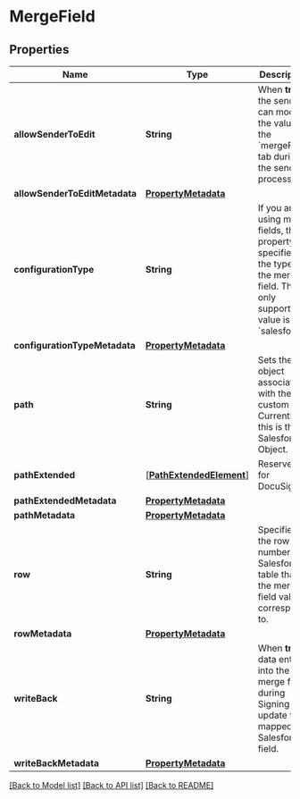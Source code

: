 # MergeField

## Properties
Name | Type | Description | Notes
------------ | ------------- | ------------- | -------------
**allowSenderToEdit** | **String** | When **true**, the sender can modify the value of the &#x60;mergeField&#x60; tab during the sending process. | [optional] 
**allowSenderToEditMetadata** | [**PropertyMetadata**](PropertyMetadata.md) |  | [optional] 
**configurationType** | **String** | If you are using merge fields, this property specifies the type of the merge field. The only supported value is &#x60;salesforce&#x60;. | [optional] 
**configurationTypeMetadata** | [**PropertyMetadata**](PropertyMetadata.md) |  | [optional] 
**path** | **String** | Sets the object associated with the custom tab. Currently this is the Salesforce Object. | [optional] 
**pathExtended** | [[**PathExtendedElement**](PathExtendedElement.md)] | Reserved for DocuSign. | [optional] 
**pathExtendedMetadata** | [**PropertyMetadata**](PropertyMetadata.md) |  | [optional] 
**pathMetadata** | [**PropertyMetadata**](PropertyMetadata.md) |  | [optional] 
**row** | **String** | Specifies the row number in a Salesforce table that the merge field value corresponds to. | [optional] 
**rowMetadata** | [**PropertyMetadata**](PropertyMetadata.md) |  | [optional] 
**writeBack** | **String** | When **true**, data entered into the merge field during Signing will update the mapped Salesforce field. | [optional] 
**writeBackMetadata** | [**PropertyMetadata**](PropertyMetadata.md) |  | [optional] 

[[Back to Model list]](../README.md#documentation-for-models) [[Back to API list]](../README.md#documentation-for-api-endpoints) [[Back to README]](../README.md)


